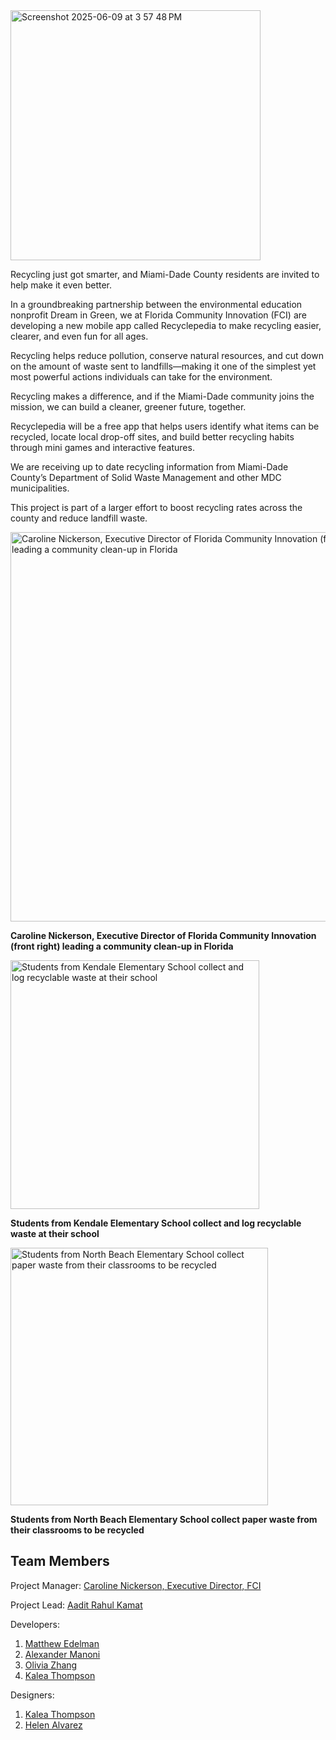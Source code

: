 <img width="400" alt="Screenshot 2025-06-09 at 3 57 48 PM" src="https://github.com/user-attachments/assets/f885f2ff-d453-4029-9d00-ce6aecff5c20" />

Recycling just got smarter, and Miami-Dade County residents are invited to help make it even better. 

In a groundbreaking partnership between the environmental education nonprofit Dream in Green, we at Florida Community Innovation (FCI) are developing a new mobile app called Recyclepedia to make recycling easier, clearer, and even fun for all ages.

Recycling helps reduce pollution, conserve natural resources, and cut down on the amount of waste sent to landfills—making it one of the simplest yet most powerful actions individuals can take for the environment. 

Recycling makes a difference, and if the Miami-Dade community joins the mission, we can build a cleaner, greener future, together.

Recyclepedia will be a free app that helps users identify what items can be recycled, locate local drop-off sites, and build better recycling habits through mini games and interactive features. 

We are receiving up to date recycling information from Miami-Dade County’s Department of Solid Waste Management and other MDC municipalities. 

This project is part of a larger effort to boost recycling rates across the county and reduce landfill waste.

<img width="623" alt="Caroline Nickerson, Executive Director of Florida Community Innovation (front right) leading a community clean-up in Florida" src="https://github.com/user-attachments/assets/e57989b6-f25c-4f0c-84b4-9fe57872ffb4" />

**Caroline Nickerson, Executive Director of Florida Community Innovation (front right) leading a community clean-up in Florida**

<img width="398" alt="Students from Kendale Elementary School collect and log recyclable waste at their school" src="https://github.com/user-attachments/assets/bb255d4e-cdf0-4598-a35b-ea6422972312" />

**Students from Kendale Elementary School collect and log recyclable waste at their school**

<img width="412" alt="Students from North Beach Elementary School collect paper waste from their classrooms to be recycled" src="https://github.com/user-attachments/assets/4ae6815a-25e8-4241-ad6e-365438941190" />

**Students from North Beach Elementary School collect paper waste from their classrooms to be recycled**

## Team Members
Project Manager: [Caroline Nickerson, Executive Director, FCI](https://carolinenickerson.com/)

Project Lead: [Aadit Rahul Kamat](https://aaditkamat.dev)

Developers:
1. [Matthew Edelman](https://www.linkedin.com/in/matthewedelman1)
2. [Alexander Manoni](https://www.linkedin.com/in/alexander-manoni/)
3. [Olivia Zhang](https://via-zhang.github.io/)
4. [Kalea Thompson](https://www.linkedin.com/in/kalea-thompson/)
   
Designers:
1. [Kalea Thompson](https://www.linkedin.com/in/kalea-thompson/)
2. [Helen Alvarez](https://www.linkedin.com/in/helen-alvarez/)
